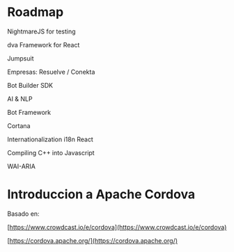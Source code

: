 # Roadmap

NightmareJS for testing

dva Framework for React

Jumpsuit

Empresas: Resuelve / Conekta

Bot Builder SDK 

AI & NLP

Bot Framework

Cortana

Internationalization i18n React

Compiling C++ into Javascript 

WAI-ARIA

# Introduccion a Apache Cordova

Basado en:

[https://www.crowdcast.io/e/cordova](https://www.crowdcast.io/e/cordova)

[https://cordova.apache.org/](https://cordova.apache.org/)

